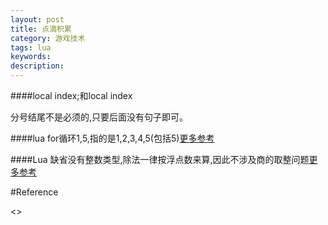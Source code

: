 ```yaml
---
layout: post
title: 点滴积累
category: 游戏技术
tags: lua
keywords: 
description: 
---
```

####local index;和local index

分号结尾不是必须的,只要后面没有句子即可。

####lua for循环1,5,指的是1,2,3,4,5(包括5)[更多参考](http://zhaohe162.blog.163.com/blog/static/382167972013111024055596/)

####Lua 缺省没有整数类型,除法一律按浮点数来算,因此不涉及商的取整问题[更多参考](http://blog.csdn.net/solstice/article/details/5139302)

#Reference

<>
